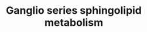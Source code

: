 ---
annotations:
- id: PW:0000197
  parent: classic metabolic pathway
  type: Pathway Ontology
  value: sphingolipid metabolic pathway
- id: PW:0000164
  parent: classic metabolic pathway
  type: Pathway Ontology
  value: ganglioside metabolic pathway
- id: PW:0000010
  parent: classic metabolic pathway
  type: Pathway Ontology
  value: lipid metabolic pathway
authors:
- Conroy lipids
- AlexanderPico
- Larsgw
- Eweitz
citedin: ''
communities: []
description: Ganglio- series of glycosphingolipids, biosynthesis
last-edited: 2024-07-22
ndex: null
organisms:
- Homo sapiens
redirect_from:
- /index.php/Pathway:WP5299
- /instance/WP5299
- /instance/WP5299_r134480
revision: r134480
schema-jsonld:
- '@context': https://schema.org/
  '@id': https://wikipathways.github.io/pathways/WP5299.html
  '@type': Dataset
  creator:
    '@type': Organization
    name: WikiPathways
  description: Ganglio- series of glycosphingolipids, biosynthesis
  keywords:
  - B3GALT4
  - B4GALNT1
  - GA1/ Asialo-GM1
  - GA2
  - GD1a
  - GD1b
  - GD1c
  - GD2
  - GD3
  - GM1
  - GM1b
  - GM2
  - GM2a
  - GM3
  - GP1c
  - GQ1b
  - GQ1c
  - GT1a
  - GT1b
  - GT1c
  - GT2
  - GT3
  - HEXA
  - HEXB
  - LacCer
  - NEU3
  - NEU4
  - ST3GAL1
  - ST3GAL2
  - ST3GAL4
  - ST3GAL5
  - ST8SIA1
  - ST8SIA5
  - ST8SIA6
  license: CC0
  name: Ganglio series sphingolipid metabolism
seo: CreativeWork
title: Ganglio series sphingolipid metabolism
wpid: WP5299
---
